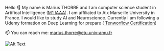 Hello !👋 My name is Marius THORRE and I am computer science student in Artifical Intelligence (<a href="https://formations.univ-amu.fr/ME5SIN-PRSIN5AC.html">M1 IAAA</a>). 
I am affiliated to Aix Marseille University in France. I would like to study AI and Neuroscience.
Currently i am following a Udemy formation on Deep Learning for prepare (<a href="https://www.tensorflow.org/certificate?hl=fr"> Tenworflow Certification</a>)

📫 You can reach me: marius.thorre@etu.univ-amu.fr




![Alt Text]([https://media.giphy.com/media/vFKqnCdLPNOKc/giphy.gif](https://upload.wikimedia.org/wikipedia/commons/1/17/Digital_rain_animation_small_letters_clear.gif)https://upload.wikimedia.org/wikipedia/commons/1/17/Digital_rain_animation_small_letters_clear.gif)

